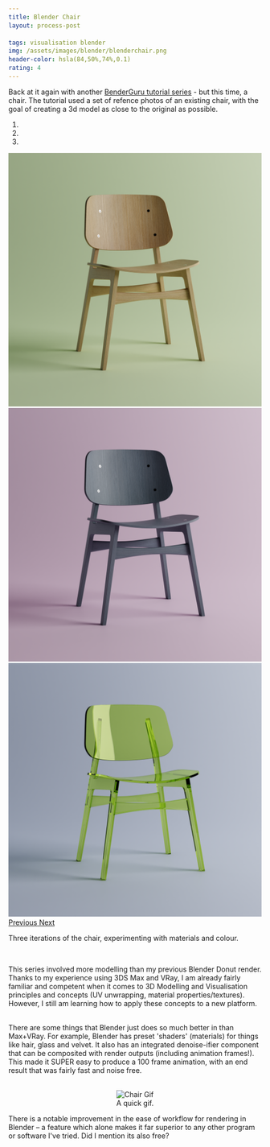 ```yaml
---
title: Blender Chair
layout: process-post

tags: visualisation blender
img: /assets/images/blender/blenderchair.png
header-color: hsla(84,50%,74%,0.1)
rating: 4
---
```



Back at it again with another <a href="https://www.youtube.com/watch?v=Hf2esGA7vCc&list=PLjEaoINr3zgEL9UjPTLWQhLFAK7wVaRMR" class="link">BenderGuru tutorial series</a> - but this time, a chair. The tutorial used a set of refence photos of an existing chair, with the goal of creating a 3d model as close to the original as possible. 
<br>
<div id="carouselExampleIndicators" class="carousel slide carousel-fade" data-ride="carousel" style="align-items:center">
    <ol class="carousel-indicators">
      <li data-target="#carouselExampleIndicators" data-slide-to="0" class="active"></li>
      <li data-target="#carouselExampleIndicators" data-slide-to="1"></li>
      <li data-target="#carouselExampleIndicators" data-slide-to="2"></li>
    </ol>
    <div class="carousel-inner">
      <div class="carousel-item active">
        <img class="d-block w-100" src="/assets/images/blender/woodchair.png" alt="Wood Chair">
      </div>
      <div class="carousel-item">
        <img class="d-block w-100" src="/assets/images/blender/blackchair.png" alt="Black Chair">
      </div>
      <div class="carousel-item">
        <img class="d-block w-100" src="/assets/images/blender/yellowchair.png" alt="Yellow Glass Chair">
      </div>
    </div>
    <a class="carousel-control-prev" href="#carouselExampleIndicators" role="button" data-slide="prev">
      <span class="carousel-control-prev-icon" aria-hidden="true"></span>
      <span class="sr-only">Previous</span>
    </a>
    <a class="carousel-control-next" href="#carouselExampleIndicators" role="button" data-slide="next">
      <span class="carousel-control-next-icon" aria-hidden="true"></span>
      <span class="sr-only">Next</span>
    </a>
    
  </div>
  <p style="text-align: center" class="caption">
    
Three iterations of the chair, experimenting with materials and colour.


<div>
<br>



This series involved more modelling than my previous Blender Donut render. Thanks to my experience using 3DS Max and VRay, I am already fairly familiar and competent when it comes to 3D Modelling and Visualisation principles and concepts (UV unwrapping, material properties/textures). However, I still am learning how to apply these concepts to a new platform. 
<br><br>

There are some things that Blender just does so much better in than Max+VRay. For example, Blender has preset 'shaders' (materials) for things like hair, glass and velvet. It also has an integrated denoise-ifier component that can be composited with render outputs (including animation frames!). This made it SUPER easy to produce a 100 frame animation, with an end result that was fairly fast and noise free. 
<br>
<br>
<p style="text-align: center" > 


<img class="center-img" src="/assets/images/blender/chairrotating.gif" alt="Chair Gif">
<br>
<span class="caption" style="text-align: center">
A quick gif.
</span>
</p>

There is a notable improvement in the ease of workflow for rendering in Blender – a feature which alone makes it far superior to any other program or software I've tried. Did I mention its also free?
</div>

 
<!--
{% include /projects/chair.html %}
-->